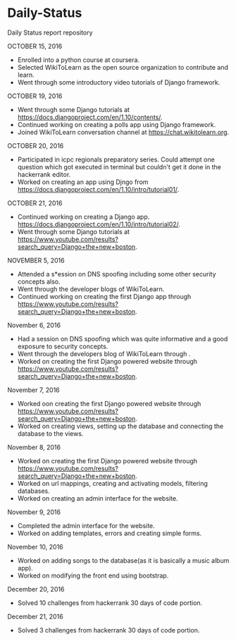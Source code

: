 # Daily-Status
Daily Status report repository

OCTOBER 15, 2016

* Enrolled into a python course at coursera.
* Selected WikiToLearn as the open source organization to contribute and learn.
* Went through some introductory video tutorials of Django framework.


OCTOBER 19, 2016
* Went through some Django tutorials at https://docs.djangoproject.com/en/1.10/contents/.
* Continued working on creating a polls app using Django framework.
* Joined WikiToLearn conversation channel at https://chat.wikitolearn.org.


OCTOBER 20, 2016
* Participated in icpc regionals preparatory series. Could attempt one question which got executed in terminal but couldn't get it done in the hackerrank editor.
* Worked on creating an app using Djngo from https://docs.djangoproject.com/en/1.10/intro/tutorial01/.


OCTOBER 21, 2016
* Continued working on creating a Django app. https://docs.djangoproject.com/en/1.10/intro/tutorial02/.
* Went through some Django tutorials at https://www.youtube.com/results?search_query=Django+the+new+boston.


NOVEMBER 5, 2016
* Attended a s*ession on DNS spoofing including some other security concepts also.
* Went through the developer blogs of WikiToLearn. 
* Continued working on creating the first Django app through https://www.youtube.com/results?search_query=Django+the+new+boston.


November 6, 2016
* Had a session on DNS spoofing which was quite informative and a good exposure to security concepts.
* Went through the developers blog of WikiToLearn through .
* Worked on creating the first Django powered website through https://www.youtube.com/results?search_query=Django+the+new+boston.

November 7, 2016
* Worked oon creating the first Django powered website through https://www.youtube.com/results?search_query=Django+the+new+boston.
* Worked on creating views, setting up the database and connecting the database to the views.


November 8, 2016
* Worked on creating the first Django powered website through https://www.youtube.com/results?search_query=Django+the+new+boston.
* Worked on url mappings, creating and activating models, filtering databases.
* Worked on creating an admin interface for the website.


November 9, 2016
* Completed the admin interface for the website.
* Worked on adding templates, errors and creating simple forms.

November 10, 2016
* Worked on adding songs to the database(as it is basically a music album app).
* Worked on modifying the front end using bootstrap.


December 20, 2016
* Solved 10 challenges from hackerrank 30 days of code portion.

December 21, 2016
* Solved 3 challenges from hackerrank 30 days of code portion.

